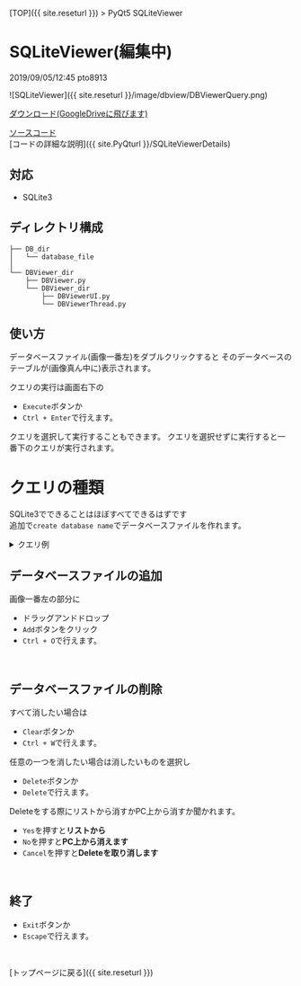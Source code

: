 [TOP]({{ site.reseturl }}) > PyQt5 SQLiteViewer

# SQLiteViewer(編集中)
2019/09/05/12:45 pto8913

![SQLiteViewer]({{ site.reseturl }}/image/dbview/DBViewerQuery.png)<br>

[ダウンロード(GoogleDriveに飛びます)](https://drive.google.com/open?id=1X_UPObRyp5KzBHq8z3nXidQAvBf2NNzB)<br>

[ソースコード](https://github.com/pto8913/PyQt5-s-tools/tree/master/DBViewer)<br>
[コードの詳細な説明]({{ site.PyQturl }}/SQLiteViewerDetails)<br>

## 対応

* SQLite3

## ディレクトリ構成

```PlainText
├── DB_dir
│   └── database_file
│
└── DBViewer_dir
    ├── DBViewer.py
    └── DBViewer_dir
        ├── DBViewerUI.py
        └── DBViewerThread.py
```

## 使い方

データベースファイル(画像一番左)をダブルクリックすると
そのデータベースのテーブルが(画像真ん中に)表示されます。

クエリの実行は画面右下の
* `Execute`ボタンか
* `Ctrl + Enter`で行えます。

クエリを選択して実行することもできます。
クエリを選択せずに実行すると一番下のクエリが実行されます。
<br>

# クエリの種類

SQLite3でできることはほぼすべてできるはずです<br>
追加で`create database name`でデータベースファイルを作れます。

<details>
<summary> クエリ例 </summary>

例
```SQL
pragma foreign_keys = 1;

create table user(id integer, name text);
// create table user(id integer default 1, name text default 'no value')

insert into user(id, name) values(1, pto);

alter table user add column mail text;
// alter table user rename to friends;

SELECT * FROM user;

update user set id = 2 where name = 'pto';

delete from user where id = 2;

drop table user;
```
</details>

## データベースファイルの追加

画像一番左の部分に
* ドラッグアンドドロップ
* `Add`ボタンをクリック
* `Ctrl + O`で行えます。
<br>

## データベースファイルの削除

すべて消したい場合は
* `Clear`ボタンか
* `Ctrl + W`で行えます。

任意の一つを消したい場合は消したいものを選択し
* `Delete`ボタンか
* `Delete`で行えます。

Deleteをする際にリストから消すかPC上から消すか聞かれます。
* `Yes`を押すと**リストから**
* `No`を押すと**PC上から消えます**
* `Cancel`を押すと**Deleteを取り消します**
<br>

## 終了

* `Exit`ボタンか
* `Escape`で行えます。
<br>


[トップページに戻る]({{ site.reseturl }})
